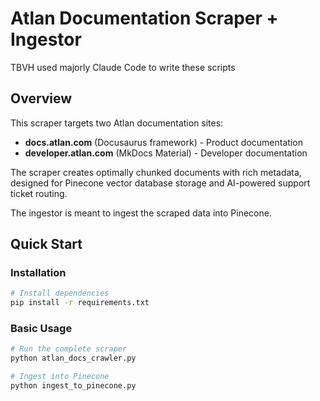 # Atlan Documentation Scraper + Ingestor

TBVH used majorly Claude Code to write these scripts

## Overview

This scraper targets two Atlan documentation sites:
- **docs.atlan.com** (Docusaurus framework) - Product documentation
- **developer.atlan.com** (MkDocs Material) - Developer documentation

The scraper creates optimally chunked documents with rich metadata, designed for Pinecone vector database storage and AI-powered support ticket routing.

The ingestor is meant to ingest the scraped data into Pinecone.

## Quick Start

### Installation

```bash
# Install dependencies
pip install -r requirements.txt
```

### Basic Usage

```bash
# Run the complete scraper
python atlan_docs_crawler.py

# Ingest into Pinecone
python ingest_to_pinecone.py

```

